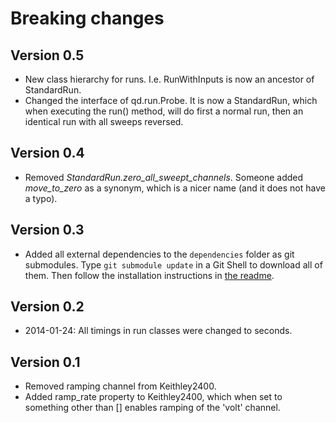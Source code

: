 # Breaking changes

## Version 0.5

* New class hierarchy for runs. I.e. RunWithInputs is now an ancestor of StandardRun.
* Changed the interface of qd.run.Probe. It is now a StandardRun, which when
  executing the run() method, will do first a normal run, then an identical run
  with all sweeps reversed.

## Version 0.4

* Removed *StandardRun.zero_all_sweept_channels*. Someone added *move_to_zero*
  as a synonym, which is a nicer name (and it does not have a typo).

## Version 0.3

* Added all external dependencies to the `dependencies` folder as git
  submodules. Type `git submodule update` in a Git Shell to download all of
  them. Then follow the installation instructions in [the readme](README.md).

## Version 0.2

* 2014-01-24: All timings in run classes were changed to seconds.

## Version 0.1

* Removed ramping channel from Keithley2400.
* Added ramp_rate property to Keithley2400, which when set to something other
  than [] enables ramping of the 'volt' channel.
